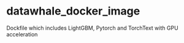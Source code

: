 # datawhale_docker_image
Dockfile which includes LightGBM, Pytorch and TorchText with GPU acceleration
